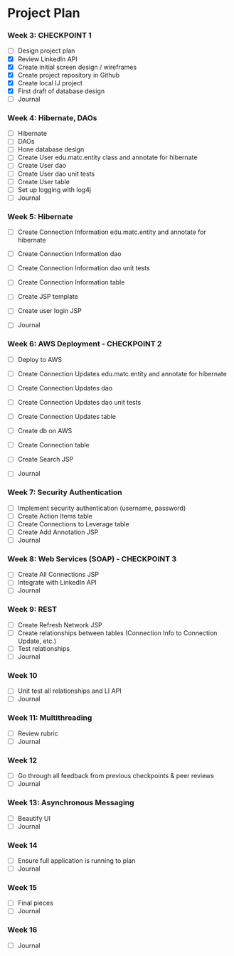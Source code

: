 # Project Plan

### Week 3: CHECKPOINT 1 
- [ ] Design project plan 
- [X] Review LinkedIn API
- [X] Create initial screen design / wireframes
- [X] Create project repository in Github
- [X] Create local IJ project
- [X] First draft of database design
- [ ] Journal

### Week 4: Hibernate, DAOs
- [ ] Hibernate
- [ ] DAOs
- [ ] Hone database design
- [ ] Create User edu.matc.entity class and annotate for hibernate
- [ ] Create User dao
- [ ] Create User dao unit tests
- [ ] Create User table
- [ ] Set up logging with log4j
- [ ] Journal

### Week 5: Hibernate
- [ ] Create Connection Information edu.matc.entity and annotate for hibernate
- [ ] Create Connection Information dao
- [ ] Create Connection Information dao unit tests
- [ ] Create Connection Information table
- [ ] Create JSP template
- [ ] Create user login JSP
- [ ] Journal


### Week 6: AWS Deployment - CHECKPOINT 2
- [ ] Deploy to AWS
- [ ] Create Connection Updates edu.matc.entity and annotate for hibernate
- [ ] Create Connection Updates dao
- [ ] Create Connection Updates dao unit tests
- [ ] Create Connection Updates table
- [ ] Create db on AWS
- [ ] Create Connection table
- [ ] Create Search JSP
- [ ] Journal


### Week 7: Security Authentication
- [ ] Implement security authentication (username, password)
- [ ] Create Action Items table
- [ ] Create Connections to Leverage table
- [ ] Create Add Annotation JSP
- [ ] Journal

### Week 8: Web Services (SOAP) - CHECKPOINT 3
- [ ] Create All Connections JSP
- [ ] Integrate with LinkedIn API
- [ ] Journal

### Week 9: REST
- [ ] Create Refresh Network JSP
- [ ] Create relationships between tables (Connection Info to Connection Update, etc.)
- [ ] Test relationships
- [ ] Journal

### Week 10
- [ ] Unit test all relationships and LI API
- [ ] Journal

### Week 11: Multithreading
- [ ] Review rubric
- [ ] Journal

### Week 12
- [ ] Go through all feedback from previous checkpoints & peer reviews
- [ ] Journal

### Week 13: Asynchronous Messaging
- [ ] Beautify UI
- [ ] Journal

### Week 14
- [ ] Ensure full application is running to plan
- [ ] Journal

### Week 15
- [ ] Final pieces
- [ ] Journal

### Week 16
- [ ] Journal